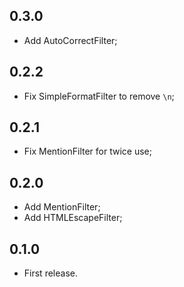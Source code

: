 0.3.0
-----

- Add AutoCorrectFilter;

0.2.2
-----

- Fix SimpleFormatFilter to remove `\n`;

0.2.1
-----

- Fix MentionFilter for twice use;

0.2.0
-----

- Add MentionFilter;
- Add HTMLEscapeFilter;

0.1.0
-----

- First release.
